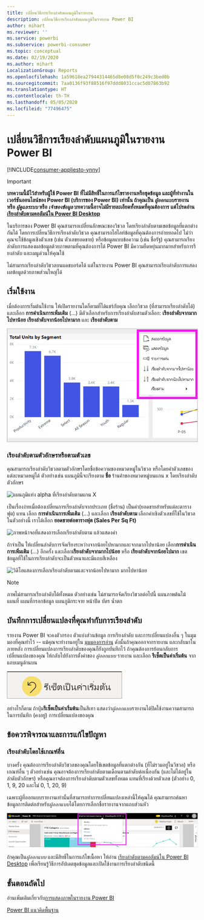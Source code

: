 ```yaml
---
title: เปลี่ยนวิธีการเรียงลำดับแผนภูมิในรายงาน
description: เปลี่ยนวิธีการเรียงลำดับแผนภูมิในรายงาน Power BI
author: mihart
ms.reviewer: ''
ms.service: powerbi
ms.subservice: powerbi-consumer
ms.topic: conceptual
ms.date: 02/19/2020
ms.author: mihart
LocalizationGroup: Reports
ms.openlocfilehash: 1a59618ea27944314465d8e08d5f0c249c3bed0b
ms.sourcegitcommit: 7aa0136f93f88516f97ddd8031ccac5d07863b92
ms.translationtype: HT
ms.contentlocale: th-TH
ms.lasthandoff: 05/05/2020
ms.locfileid: "77496475"
---
```

# <a name="change-how-a-chart-is-sorted-in-a-power-bi-report"></a>เปลี่ยนวิธีการเรียงลำดับแผนภูมิในรายงาน Power BI

[!INCLUDE[consumer-appliesto-ynny](../includes/consumer-appliesto-ynny.md)]


> [!IMPORTANT]
> **บทความนี้มีไว้สำหรับผู้ใช้ Power BI ที่ไม่มีสิทธิ์ในการแก้ไขรายงานหรือชุดข้อมูล และผู้ที่ทำงานในเวอร์ชันออนไลน์ของ Power BI (บริการของ Power BI) เท่านั้น ถ้าคุณเป็น *ผู้ออกแบบ*รายงาน หรือ *ผู้ดูแลระบบ* หรือ *เจ้าของข้อมูล* บทความนี้อาจไม่มีรายละเอียดทั้งหมดที่คุณต้องการ แต่โปรดอ่าน [เรียงลำดับตามคอลัมน์ใน Power BI Desktop](../desktop-sort-by-column.md)**

ในบริการของ Power BI คุณสามารถเปลี่ยนลักษณะของวิชวล โดยเรียงลำดับตามเขตข้อมูลที่แตกต่างกันได้ โดยการเปลี่ยนวิธีการเรียงลำดับวิชวล คุณสามารถไฮไลท์ข้อมูลที่คุณต้องการถ่ายทอดไป ไม่ว่าคุณจะใช้ข้อมูลเชิงตัวเลข (เช่น ตัวเลขยอดขาย) หรือข้อมูลแบบข้อความ (เช่น ชื่อรัฐ) คุณสามารถเรียงลำดับการแสดงผลข้อมูลด้วยภาพตามที่คุณต้องการได้ Power BI มีความยืดหยุ่นมากมายสำหรับการรียงลำดับ และเมนูด่วนให้คุณใช้ 

ไม่สามารถเรียงลำดับวิชวลบนแดชบอร์ดได้ แต่ในรายงาน Power BI คุณสามารถเรียงลำดับการแสดงผลข้อมูลด้วยภาพส่วนใหญ่ได้ 

## <a name="get-started"></a>เริ่มใช้งาน

เมื่อต้องการเริ่มต้นใช้งาน ให้เปิดรายงานใดก็ตามที่ได้แชร์กับคุณ เลือกวิชวล (ที่สามารถเรียงลำดับได้) และเลือก **การดำเนินการเพิ่มเติม** (...)  มีตัวเลือกสำหรับการเรียงลำดับสามตัวเลือก: **เรียงลำดับจากมากไปหาน้อย** **เรียงลำดับจากน้อยไปหามาก** และ **เรียงลำดับตาม** 
    

![แผนภูมิแท่ง alpha ที่เรียงลำดับตามแกน X](media/end-user-change-sort/power-bi-more-actions.png)

### <a name="sort-alphabetically-or-numerically"></a>เรียงลำดับตามตัวอักษรหรือตามตัวเลข

คุณสามารถเรียงลำดับวิชวลตามตัวอักษรโดยชื่อข้อความของหมวดหมู่ในวิชวล หรือโดยค่าตัวเลขของแต่ละหมวดหมู่ได้ ตัวอย่างเช่น แผนภูมินี้จะเรียงตาม **ชื่อ** ร้านค้าของหมวดหมู่บนแกน x โดยเรียงลำดับตัวอักษร

![แผนภูมิแท่ง alpha ที่เรียงลำดับตามแกน X](media/end-user-change-sort/powerbi-sort-category.png)

เป็นเรื่องง่ายเมื่อต้องเปลี่ยนการเรียงลำดับจากประเภท (ชื่อร้าน) เป็นค่า(ยอดขายสำหรับแต่ละตารางฟุต) แทน เลือก **การดำเนินการเพิ่มเติม** (...) และเลือก **เรียงลำดับตาม** เลือกค่าเชิงตัวเลขที่ใช้ในวิชวล  ในตัวอย่างนี้ เราได้เลือก **ยอดขายต่อตารางฟุต (Sales Per Sq Ft)**

![ภาพหน้าจอที่แสดงการเลือกเรียงลำดับตาม แล้วแสดงค่า](media/end-user-change-sort/power-bi-sort-value.png)

ถ้าจำเป็น ให้เปลี่ยนลำดับการจัดเรียงระหว่างจากน้อยไปหามากและจากมากไปหาน้อย  เลือก**การดำเนินการเพิ่มเติม** (...) อีกครั้ง และเลือก**เรียงลำดับจากมากไปน้อย** หรือ **เรียงลำดับจากน้อยไปมาก** เขตข้อมูลที่ใช้ในการเรียงลำดับจะเป็นตัวหนาและมีแถบสีเหลือง

   ![วิดีโอแสดงการเลือกเรียงลำดับตามและจากน้อยไปหามาก มากไปหาน้อย](media/end-user-change-sort/sort.gif)

> [!NOTE]
> ภาพไม่สามารถเรียงลำดับได้ทั้งหมด ตัวอย่างเช่น ไม่สามารถจัดเรียงวิชวลต่อไปนี้ แผนภาพต้นไม้ แผนที่ แผนที่กรอกข้อมูล แผนภูมิกระจาย หน้าปัด บัตร น้ำตก

## <a name="saving-changes-you-make-to-sort-order"></a>บันทึกการเปลี่ยนแปลงที่คุณทำกับการเรียงลำดับ
รายงาน Power BI จะคงตัวกรอง ตัวแบ่งส่วนข้อมูล การเรียงลำดับ และการเปลี่ยนแปลงอื่น ๆ ในมุมมองที่คุณทำไว้ -- แม้คุณจะทำงานอยู่ใน [มุมมองการอ่าน](end-user-reading-view.md) ดังนั้นถ้าคุณออกจากรายงาน และกลับมาในภายหลัง การเปลี่ยนแปลงการเรียงลำดับของคุณก็ยังถูกบันทึกไว้  ถ้าคุณต้องการย้อนกลับการเปลี่ยนแปลงของคุณ ให้กลับไปยังการตั้งค่าของ *ผู้ออกแบบ* รายงาน และเลือก **รีเซ็ตเป็นค่าเริ่มต้น** จากแถบเมนูด้านบน 

![เรียงลำดับแบบคงอยู่](media/end-user-change-sort/power-bi-reset.png)

อย่างไรก็ตาม ถ้าปุ่ม**รีเซ็ตเป็นค่าเริ่มต้น**เป็นสีเทา แสดงว่า*ผู้ออกแบบ*รายงานได้ปิดใช้งานความสามารถในการบันทึก (คงอยู่) การเปลี่ยนแปลงของคุณ

<a name="other"></a>
## <a name="considerations-and-troubleshooting"></a>ข้อควรพิจารณาและการแก้ไขปัญหา

### <a name="sorting-using-other-criteria"></a>เรียงลำดับโดยใช้เกณฑ์อื่น
บางครั้ง คุณต้องการเรียงลำดับวิชวลของคุณโดยใช้เขตข้อมูลที่แตกต่างกัน (ที่ไม่รวมอยู่ในวิชวล) หรือเกณฑ์อื่น ๆ  ตัวอย่างเช่น คุณอาจต้องการเรียงลำดับตามเดือนตามลำดับต่อเนื่องกัน
 (และไม่ได้อยู่ในลำดับตัวอักษร) หรือคุณอาจต้องการเรียงลำดับตามตัวเลขทั้งหมด แทนที่เรียงด้วยตัวเลข (ตัวอย่าง 0, 1, 9, 20 และไม่ 0, 1, 20, 9)  

เฉพาะผู้ที่ออกแบบรายงานเท่านั้นที่สามารถทำการเปลี่ยนแปลงเหล่านี้ให้คุณได้ คุณสามารถค้นหาข้อมูลการติดต่อสำหรับ*ผู้ออกแบบ*ได้โดยการเลือกชื่อรายงานจากแถบส่วนหัว

![เมนูดรอปดาวน์ที่แสดงข้อมูลการติดต่อ](media/end-user-change-sort/power-bi-contact.png)

ถ้าคุณเป็น*ผู้ออกแบบ* และมีสิทธิ์ในการแก้ไขเนื้อหา ให้อ่าน [เรียงลำดับตามคอลัมน์ใน Power BI Desktop](../desktop-sort-by-column.md) เพื่อเรียนรู้วิธีการอัปเดตชุดข้อมูลและเปิดใช้งานการเรียงลำดับชนิดนี้

## <a name="next-steps"></a>ขั้นตอนถัดไป
อ่านเพิ่มเติมเกี่ยวกับ[การแสดงภาพในรายงาน Power BI](end-user-visualizations.md)

[Power BI แนวคิดพื้นฐาน](end-user-basic-concepts.md)
